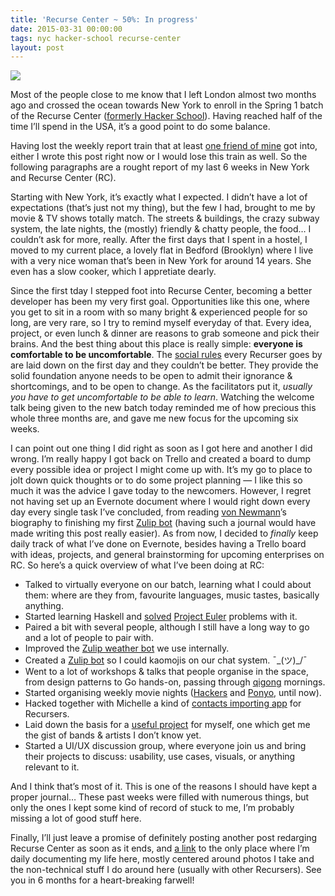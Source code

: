 ```yaml
---
title: 'Recurse Center ~ 50%: In progress'
date: 2015-03-31 00:00:00 
tags: nyc hacker-school recurse-center
layout: post
---
```

![](/blog/content/images/2015/03/tumblr_nkckxho0xH1unlv38o2_r1_1280.jpg)

Most of the people close to me know that I left London almost two months ago and crossed the ocean towards New York to enroll in the Spring 1 batch of the Recurse Center ([formerly Hacker School](https://www.recurse.com/blog/77-hacker-school-is-now-the-recurse-center)). Having reached half of the time I’ll spend in the USA, it’s a good point to do some balance.

Having lost the weekly report train that at least [one friend of mine](http://thewebivore.com/tag/recurse-center/) got into, either I wrote this post right now or I would lose this train as well. So the following paragraphs are a rought report of my last 6 weeks in New York and Recurse Center (RC).

Starting with New York, it’s exactly what I expected. I didn’t have a lot of expectations (that’s just not my thing), but the few I had, brought to me by movie & TV shows totally match. The streets & buildings, the crazy subway system, the late nights, the (mostly) friendly & chatty people, the food… I couldn’t ask for more, really. After the first days that I spent in a hostel, I moved to my current place, a lovely flat in Bedford (Brooklyn) where I live with a very nice woman that’s been in New York for around 14 years. She even has a slow cooker, which I appretiate dearly.

Since the first tday I stepped foot into Recurse Center, becoming a better developer has been my very first goal. Opportunities like this one, where you get to sit in a room with so many bright & experienced people for so long, are very rare, so I try to remind myself everyday of that. Every idea, project, or even lunch & dinner are reasons to grab someone and pick their brains. And the best thing about this place is really simple: __everyone is comfortable to be uncomfortable__. The [social rules](https://www.recurse.com/manual#sub-sec-social-rules) every Recurser goes by are laid down on the first day and they couldn’t be better. They provide the solid foundation anyone needs to be open to admit their ignorance & shortcomings, and to be open to change. As the facilitators put it, _usually you have to get uncomfortable to be able to learn_. Watching the welcome talk being given to the new batch today reminded me of how precious this whole three months are, and gave me new focus for the upcoming six weeks.

I can point out one thing I did right as soon as I got here and another I did wrong. I’m really happy I got back on Trello and created a board to dump every possible idea or project I might come up with. It’s my go to place to jolt down quick thoughts or to do some project planning — I like this so much it was the advice I gave today to the newcomers. However, I regret not having set up an Evernote document where I would right down every day every single task I’ve concluded, from reading [von Newmann](https://en.wikipedia.org/wiki/John_von_Neumann)’s biography to finishing my first [Zulip bot](http://github.com/gnclmorais/zulip-bot-kaomoji) (having such a journal would have made writing this post really easier). As from now, I decided to _finally_ keep daily track of what I’ve done on Evernote, besides having a Trello board with ideas, projects, and general brainstorming for upcoming enterprises on RC. So here’s a quick overview of what I’ve been doing at RC:

+ Talked to virtually everyone on our batch, learning what I could about them: where are they from, favourite languages, music tastes, basically anything.
+ Started learning Haskell and [solved](http://github.com/gnclmorais/euler-by-haskell) [Project Euler](http://projecteuler.net) problems with it.
+ Paired a bit with several people, although I still have a long way to go and a lot of people to pair with.
+ Improved the [Zulip weather bot](https://github.com/gnclmorais/weather-bot) we use internally.
+ Created a [Zulip bot](https://github.com/gnclmorais/zulip-bot-kaomoji) so I could kaomojis on our chat system. ¯\_(ツ)_/¯
+ Went to a lot of workshops & talks that people organise in the space, from design patterns to Go hands-on, passing through [qigong](https://en.wikipedia.org/wiki/Qigong) mornings.
+ Started organising weekly movie nights ([Hackers](http://www.imdb.com/title/tt0113243) and [Ponyo](http://www.imdb.com/title/tt0876563), until now).
+ Hacked together with Michelle a kind of [contacts importing app](https://github.com/gnclmorais/alumnum) for Recursers.
+ Laid down the basis for a [useful project](https://github.com/gnclmorais/music-gist) for myself, one which get me the gist of bands & artists I don’t know yet.
+ Started a UI/UX discussion group, where everyone join us and bring their projects to discuss: usability, use cases, visuals, or anything relevant to it.

And I think that’s most of it. This is one of the reasons I should have kept a proper journal… These past weeks were filled with numerous things, but only the ones I kept some kind of record of stuck to me, I’m probably missing a lot of good stuff here.

Finally, I’ll just leave a promise of definitely posting another post redarging Recurse Center as soon as it ends, and [a link](http://around-nyc-in-86-days.tumblr.com) to the only place where I’m daily documenting my life here, mostly centered around photos I take and the non-technical stuff I do around here (usually with other Recursers). See you in 6 months for a heart-breaking farwell!
